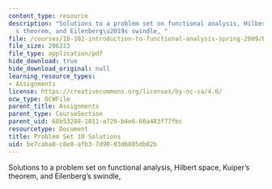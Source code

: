 ```yaml
---
content_type: resource
description: "Solutions to a problem set on functional analysis, Hilbert space, Kuiper\u2019\
  s theorem, and Eilenberg\u2019s swindle, "
file: /courses/18-102-introduction-to-functional-analysis-spring-2009/be7caba0c8e8afb37d9083d6885db02b_MIT18_102s09_sol_pset10.pdf
file_size: 206223
file_type: application/pdf
hide_download: true
hide_download_original: null
learning_resource_types:
- Assignments
license: https://creativecommons.org/licenses/by-nc-sa/4.0/
ocw_type: OCWFile
parent_title: Assignments
parent_type: CourseSection
parent_uid: 68b53288-1011-a729-b4e6-66a483f77fbc
resourcetype: Document
title: Problem Set 10 Solutions
uid: be7caba0-c8e8-afb3-7d90-83d6885db02b
---
```

Solutions to a problem set on functional analysis, Hilbert space, Kuiper’s theorem, and Eilenberg’s swindle, 